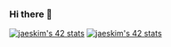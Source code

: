 ### Hi there 👋

<!--
**Nimon77/Nimon77** is a ✨ _special_ ✨ repository because its `README.md` (this file) appears on your GitHub profile.

Here are some ideas to get you started:

- 🔭 I’m currently working on ...
- 🌱 I’m currently learning ...
- 👯 I’m looking to collaborate on ...
- 🤔 I’m looking for help with ...
- 💬 Ask me about ...
- 📫 How to reach me: ...
- 😄 Pronouns: ...
- ⚡ Fun fact: ...
-->
[![jaeskim's 42 stats](https://badge42.herokuapp.com/api/stats/nsimon)](https://github.com/JaeSeoKim/badge42)
[![jaeskim's 42 stats](https://badge42.herokuapp.com/api/stats/nimon)](https://github.com/JaeSeoKim/badge42)
